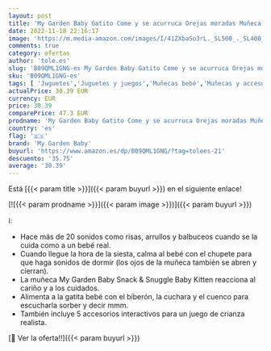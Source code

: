 ```yaml
---
layout: post
title: 'My Garden Baby Gatito Come y se acurruca Orejas moradas Muñeca bebé de juguete con sonidos  ojos se abren y cierran  incluye +5 accesorios  regalo +18 meses  Mattel HHP28 '
date: 2022-11-18 22:16:17
image: 'https://m.media-amazon.com/images/I/41ZXbaSo3rL._SL500_._SL400_.jpg'
comments: true
category: ofertas
author: 'tole.es'
slug: 'B09QML1GNG-es My Garden Baby Gatito Come y se acurruca Orejas moradas...'
sku: 'B09QML1GNG-es'
tags: [ 'Juguetes','Juguetes y juegos','Muñecas bebé','Muñecas y accesorios','bebé','my garden baby','🇪🇸', ]
actualPrice: 30.39 EUR
currency: EUR
price: 30.39
comparePrice: 47.3 EUR
prodname: 'My Garden Baby Gatito Come y se acurruca Orejas moradas Muñeca bebé de juguete con sonidos  ojos se abren y cierran  incluye +5 accesorios  regalo +18 meses  Mattel HHP28 '
country: 'es'
flag: '🇪🇸'
brand: 'My Garden Baby'
buyurl: 'https://www.amazon.es/dp/B09QML1GNG/?tag=tolees-21'
descuento: '35.75'
average: '30.39'
---
```


Está [{{< param title >}}]({{< param buyurl >}}) en el siguiente enlace!

[![{{< param prodname >}}]({{< param image >}})]({{< param buyurl >}})

ℹ️:

- Hace más de 20 sonidos como risas, arrullos y balbuceos cuando se la cuida como a un bebé real.
- Cuando llegue la hora de la siesta, calma al bebé con el chupete para que haga sonidos de dormir (los ojos de la muñeca también se abren y cierran).
- La muñeca My Garden Baby Snack & Snuggle Baby Kitten reacciona al cariño y a los cuidados.
- Alimenta a la gatita bebé con el biberón, la cuchara y el cuenco para escucharla sorber y decir mmm.
- También incluye 5 accesorios interactivos para un juego de crianza realista.

[🛒 Ver la oferta!!]({{< param buyurl >}})
